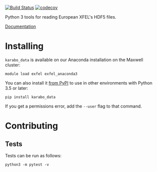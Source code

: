 [![Build Status](https://travis-ci.org/European-XFEL/EXtra-geom.svg?branch=master)](https://travis-ci.org/European-XFEL/EXtra-geom)
[![codecov](https://codecov.io/gh/European-XFEL/EXtra-geom/branch/master/graph/badge.svg)](https://codecov.io/gh/European-XFEL/EXtra-geom)

Python 3 tools for reading European XFEL's HDF5 files.

[Documentation](https://karabo-data.readthedocs.io/en/latest/)

Installing
==========

`karabo_data` is available on our Anaconda installation on the Maxwell cluster:

    module load exfel exfel_anaconda3

You can also install it [from PyPI](https://pypi.org/project/karabo-data/)
to use in other environments with Python 3.5 or later:

    pip install karabo_data

If you get a permissions error, add the `--user` flag to that command.


Contributing
===========

Tests
-----

Tests can be run as follows:

    python3 -m pytest -v
